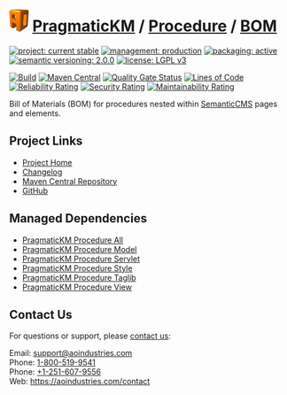 # [<img src="ao-logo.png" alt="AO Logo" width="35" height="40">](https://github.com/ao-apps) [PragmaticKM](https://github.com/ao-apps/pragmatickm) / [Procedure](https://github.com/ao-apps/pragmatickm-procedure) / [BOM](https://github.com/ao-apps/pragmatickm-procedure-bom)

[![project: current stable](https://pragmatickm.com/ao-badges/project-current-stable.svg)](https://aoindustries.com/life-cycle#project-current-stable)
[![management: production](https://pragmatickm.com/ao-badges/management-production.svg)](https://aoindustries.com/life-cycle#management-production)
[![packaging: active](https://pragmatickm.com/ao-badges/packaging-active.svg)](https://aoindustries.com/life-cycle#packaging-active)  
[![semantic versioning: 2.0.0](https://pragmatickm.com/ao-badges/semver-2.0.0.svg)](https://semver.org/spec/v2.0.0.html)
[![license: LGPL v3](https://pragmatickm.com/ao-badges/license-lgpl-3.0.svg)](https://www.gnu.org/licenses/lgpl-3.0)

[![Build](https://github.com/ao-apps/pragmatickm-procedure-bom/workflows/Build/badge.svg?branch=1.x)](https://github.com/ao-apps/pragmatickm-procedure-bom/actions?query=workflow%3ABuild)
[![Maven Central](https://maven-badges.herokuapp.com/maven-central/com.pragmatickm/pragmatickm-procedure-bom/badge.svg)](https://maven-badges.herokuapp.com/maven-central/com.pragmatickm/pragmatickm-procedure-bom)
[![Quality Gate Status](https://sonarcloud.io/api/project_badges/measure?branch=1.x&project=com.pragmatickm%3Apragmatickm-procedure-bom&metric=alert_status)](https://sonarcloud.io/dashboard?branch=1.x&id=com.pragmatickm%3Apragmatickm-procedure-bom)
[![Lines of Code](https://sonarcloud.io/api/project_badges/measure?branch=1.x&project=com.pragmatickm%3Apragmatickm-procedure-bom&metric=ncloc)](https://sonarcloud.io/component_measures?branch=1.x&id=com.pragmatickm%3Apragmatickm-procedure-bom&metric=ncloc)  
[![Reliability Rating](https://sonarcloud.io/api/project_badges/measure?branch=1.x&project=com.pragmatickm%3Apragmatickm-procedure-bom&metric=reliability_rating)](https://sonarcloud.io/component_measures?branch=1.x&id=com.pragmatickm%3Apragmatickm-procedure-bom&metric=Reliability)
[![Security Rating](https://sonarcloud.io/api/project_badges/measure?branch=1.x&project=com.pragmatickm%3Apragmatickm-procedure-bom&metric=security_rating)](https://sonarcloud.io/component_measures?branch=1.x&id=com.pragmatickm%3Apragmatickm-procedure-bom&metric=Security)
[![Maintainability Rating](https://sonarcloud.io/api/project_badges/measure?branch=1.x&project=com.pragmatickm%3Apragmatickm-procedure-bom&metric=sqale_rating)](https://sonarcloud.io/component_measures?branch=1.x&id=com.pragmatickm%3Apragmatickm-procedure-bom&metric=Maintainability)

Bill of Materials (BOM) for procedures nested within [SemanticCMS](https://github.com/ao-apps/semanticcms) pages and elements.

## Project Links
* [Project Home](https://pragmatickm.com/procedure/bom/)
* [Changelog](https://pragmatickm.com/procedure/bom/changelog)
* [Maven Central Repository](https://central.sonatype.com/artifact/com.pragmatickm/pragmatickm-procedure-bom)
* [GitHub](https://github.com/ao-apps/pragmatickm-procedure-bom)

## Managed Dependencies
* [PragmaticKM Procedure All](https://github.com/ao-apps/pragmatickm-procedure-all)
* [PragmaticKM Procedure Model](https://github.com/ao-apps/pragmatickm-procedure-model)
* [PragmaticKM Procedure Servlet](https://github.com/ao-apps/pragmatickm-procedure-servlet)
* [PragmaticKM Procedure Style](https://github.com/ao-apps/pragmatickm-procedure-style)
* [PragmaticKM Procedure Taglib](https://github.com/ao-apps/pragmatickm-procedure-taglib)
* [PragmaticKM Procedure View](https://github.com/ao-apps/pragmatickm-procedure-view)

## Contact Us
For questions or support, please [contact us](https://aoindustries.com/contact):

Email: [support@aoindustries.com](mailto:support@aoindustries.com)  
Phone: [1-800-519-9541](tel:1-800-519-9541)  
Phone: [+1-251-607-9556](tel:+1-251-607-9556)  
Web: https://aoindustries.com/contact
